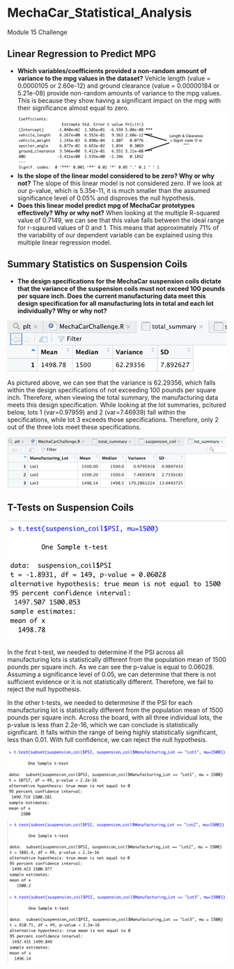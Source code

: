 # MechaCar_Statistical_Analysis
Module 15 Challenge

## Linear Regression to Predict MPG
- **Which variables/coefficients provided a non-random amount of variance to the mpg values in the dataset?** Vehicle length (value = 0.0000105 or 2.60e-12) and ground clearance (value = 0.00000184 or 5.21e-08) provide non-random amounts of variance to the mpg values. This is because they show having a significant impact on the mpg with their significance almost equal to zero.
![NonRandom_variance.png](Images/NonRandom_variance.png)
- **Is the slope of the linear model considered to be zero? Why or why not?** The slope of this linear model is not considered zero. If we look at our p-value, which is 5.35e-11, it is much smaller than the assumed significance level of 0.05% and disproves the null hypothesis.
- **Does this linear model predict mpg of MechaCar prototypes effectively? Why or why not?** When looking at the multiple R-squared value of 0.7149, we can see that this value falls between the ideal range for r-sqaured values of 0 and 1. This means that approximately 71% of the variability of our dependent variable can be explained using this multiple linear regression model.

## Summary Statistics on Suspension Coils
- **The design specifications for the MechaCar suspension coils dictate that the variance of the suspension coils must not exceed 100 pounds per square inch. Does the current manufacturing data meet this design specification for all manufacturing lots in total and each lot individually? Why or why not?** 

![total_summary.png](Images/total_summary.png)

As pictured above, we can see that the variance is 62.29356, which falls within the design specifications of not exceeding 100 pounds per square inch. Therefore, when viewing the total summary, the manufacturing data meets this design specification. While looking at the lot summaries, pcitured below, lots 1 (var=0.97959) and 2 (var=7.46939) fall within the specifications, while lot 3 exceeds those specifications. Therefore, only 2 out of the three lots meet these specifications.

![lot_summary.png](Images/lot_summary.png)

## T-Tests on Suspension Coils
![first_ttest.png](Images/first_ttest.png)

In the first t-test, we needed to determine if the PSI across all manufacturing lots is statistically different from the population mean of 1500 pounds per square inch. As we can see the p-value is equal to 0.06028. Assuming a significance level of 0.05, we can determine that there is not sufficient evidence or it is not statistically different. Therefore, we fail to reject the null hypothesis.

In the other t-tests, we needed to determmine if the PSI for each manufacturing lot is statistically different from the population mean of 1500 pounds per square inch. Across the board, with all three individual lots, the p-value is less than 2.2e-16, which we can conclude is statistically significant. It falls within the range of being highly statistically significant, less than 0.01. With full confidence, we can reject the null hypothesis.

![lot1_ttest.png](Images/lot1_ttest.png)
![lot2_ttest.png](Images/lot2_ttest.png)
![lot3_ttest.png](Images/lot3_ttest.png)
